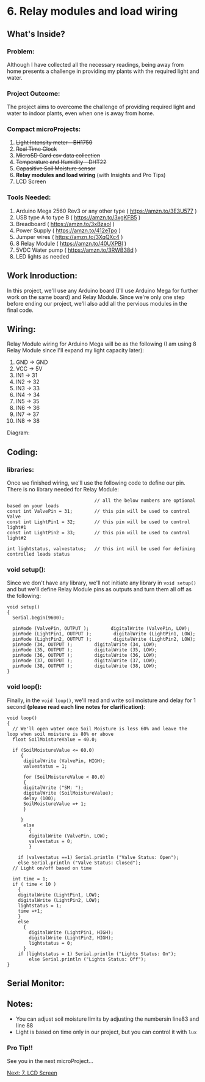 # 6. Relay modules and load wiring

## What's Inside?
### Problem: 
Although I have collected all the necessary readings, being away from home presents a challenge in providing my plants with the required light and water.

### Project Outcome: 
The project aims to overcome the challenge of providing required light and water to indoor plants, even when one is away from home.

### Compact microProjects: 
1. ~~Light Intensity meter - BH1750~~
2. ~~Real Time Clock~~
3. ~~MicroSD Card csv data collection~~
4. ~~Temperature and Humidity - DHT22~~
5. ~~Capasitive Soil Moisture sensor~~
6. **Relay modules and load wiring** (with Insights and Pro Tips)
7. LCD Screen

### Tools Needed:
1.   Arduino Mega 2560 Rev3 or any other type ( https://amzn.to/3E3U577 )
2.   USB type A to type B ( https://amzn.to/3xgKFB5 )
3.   Breadboard ( https://amzn.to/3xBzaol )
4.   Power Supply ( https://amzn.to/412eTpo )
5.   Jumper wires ( https://amzn.to/3XqQXc4 )
6.   8 Relay Module ( https://amzn.to/40UXPBI )
7.   5VDC Water pump ( https://amzn.to/3RWB38d )
8.   LED lights as needed


## Work Inroduction:
In this project, we'll use any Arduino board (I'll use Arduino Mega for further work on the same board) and Relay Module. Since we're only one step before ending our project, we'll also add all the pervious modules in the final code. 

## Wiring:
Relay Module wiring for Arduino Mega will be as the following (I am using 8 Relay Module since I'll expand my light capacity later): 
1.  GND -> GND
2.  VCC -> 5V
3.  IN1 -> 31
4.  IN2 -> 32
5.  IN3 -> 33
6.  IN4 -> 34
7.  IN5 -> 35
8.  IN6 -> 36
9.  IN7 -> 37
10. IN8 -> 38

Diagram:

## Coding: 
### libraries:
Once we finished wiring, we'll use the following code to define our pin. There is no library needed for Relay Module: 
```
                                // all the below numbers are optional based on your loads
const int ValvePin = 31;        // this pin will be used to control Valve
const int LightPin1 = 32;       // this pin will be used to control light#1
const int LightPin2 = 33;       // this pin will be used to control light#2

int lightstatus, valvestatus;   // this int will be used for defining controlled loads status
```
### void setup():
Since we don't have any library, we'll not initiate any library in ```void setup()``` and but we'll define Relay Module pins as outputs and turn them all off as the following: 
```
void setup()
{
  Serial.begin(9600);

  pinMode (ValvePin, OUTPUT );        digitalWrite (ValvePin, LOW);
  pinMode (LightPin1, OUTPUT );        digitalWrite (LightPin1, LOW); 
  pinMode (LightPin2, OUTPUT );        digitalWrite (LightPin2, LOW); 
  pinMode (34, OUTPUT );        digitalWrite (34, LOW); 
  pinMode (35, OUTPUT );        digitalWrite (35, LOW);
  pinMode (36, OUTPUT );        digitalWrite (36, LOW);
  pinMode (37, OUTPUT );        digitalWrite (37, LOW);
  pinMode (38, OUTPUT );        digitalWrite (38, LOW);
}
```
### void loop():
Finally, in the ```void loop()```, we'll read and write soil moisture and delay for 1 second **(please read each line notes for clarification)**: 
```
void loop() 
{  
  // We'll open water once Soil Moisture is less 60% and leave the loop when soil moisture is 80% or above 
  float SoilMoistureValue = 40.0;
  
  if (SoilMoistureValue <= 60.0)
     {
      digitalWrite (ValvePin, HIGH);
      valvestatus = 1;
      
      for (SoilMoistureValue < 80.0)
      {
      digitalWrite ("SM: ");
      digitalWrite (SoilMoistureValue);
      delay (100);
      SoilMoistureValue =+ 1;
      }

     }
      else 
        {
        digitalWrite (ValvePin, LOW);
        valvestatus = 0;
        }
        
    if (valvestatus ==1) Serial.println ("Valve Status: Open");
    else Serial.println ("Valve Status: Closed");
  // Light on/off based on time
  
  int time = 1;
  if ( time < 10 )
    {
    digitalWrite (LightPin1, LOW);
    digitalWrite (LightPin2, LOW);
    lightstatus = 1;
    time =+1; 
    } 
    else
      {
        digitalWrite (LightPin1, HIGH);
        digitalWrite (LightPin2, HIGH);
        lightstatus = 0;
      }
    if (lightstatus = 1) Serial.println ("Lights Status: On");
        else Serial.println ("Lights Status: Off");
}
```

## Serial Monitor: 





## Notes:
- You can adjust soil moisture limits by adjusting the numbersin line83 and line 88
- Light is based on time only in our project, but you can control it with ```lux```  


### Pro Tip!!




See you in the next microProject...

[Next: 7. LCD Screen](https://github.com/MustafaHelwa/hArduino/tree/main/Indoor_Home_Seedling_System/07_LCD_20x4)



